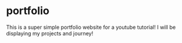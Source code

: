 # portfolio

This is a super simple portfolio website for a youtube tutorial! I will be displaying my projects and journey! 